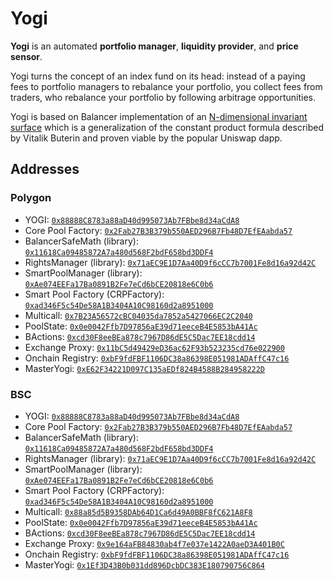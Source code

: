 # Yogi

**Yogi** is an automated **portfolio manager**, **liquidity provider**, and **price sensor**.

Yogi turns the concept of an index fund on its head: instead of a paying fees to portfolio managers to rebalance your portfolio, you collect fees from traders, who rebalance your portfolio by following arbitrage opportunities.

Yogi is based on Balancer implementation of an [N-dimensional invariant surface](https://balancer.finance/whitepaper/) which is a generalization of the constant product formula described by Vitalik Buterin and proven viable by the popular Uniswap dapp.

## Addresses

### Polygon

* YOGI: [`0x88888C8783a88aD40d995073Ab7FBbe8d34aCdA8`](https://explorer-mainnet.maticvigil.com/address/0x88888C8783a88aD40d995073Ab7FBbe8d34aCdA8#code)
* Core Pool Factory: [`0x2Fab27B3B379b550AED296B7Fb48D7EfEAabda57`](https://explorer-mainnet.maticvigil.com/address/0x2Fab27B3B379b550AED296B7Fb48D7EfEAabda57#code)
* BalancerSafeMath \(library\): [`0x11618Ca09485872A7a480d568F2bdF658bd3DDF4`](https://explorer-mainnet.maticvigil.com/address/0x11618Ca09485872A7a480d568F2bdF658bd3DDF4#code)
* RightsManager \(library\): [`0x71aEC9E1D7Aa40D9f6cCC7b7001Fe8d16a92d42C`](https://explorer-mainnet.maticvigil.com/address/0x71aEC9E1D7Aa40D9f6cCC7b7001Fe8d16a92d42C#code)
* SmartPoolManager \(library\): [`0xAe074EEFa17Ba0891B2Fe7eCd6bCE20818e6C0b6`](https://explorer-mainnet.maticvigil.com/address/0xAe074EEFa17Ba0891B2Fe7eCd6bCE20818e6C0b6#code)
* Smart Pool Factory \(CRPFactory\): [`0xad346F5c54De58A1B3404A10C98160d2a8951000`](https://explorer-mainnet.maticvigil.com/address/0xad346F5c54De58A1B3404A10C98160d2a8951000#code)
* Multicall: [`0x7B23A56572cBC04035da7852a5427066EC2C2040`](https://explorer-mainnet.maticvigil.com/address/0x7B23A56572cBC04035da7852a5427066EC2C2040#code)
* PoolState: [`0x0e0042Ffb7D97856aE39d71eeceB4E5853bA41Ac`](https://explorer-mainnet.maticvigil.com/address/0x0e0042Ffb7D97856aE39d71eeceB4E5853bA41Ac#code)
* BActions: [`0xcd30F8eeBEa878c7967D86dE5C5Dac7EE18cdd14`](https://explorer-mainnet.maticvigil.com/address/0xcd30F8eeBEa878c7967D86dE5C5Dac7EE18cdd14#code)
* Exchange Proxy: [`0x11bC5d49429eD36ac62F93b523235cd76e022900`](https://explorer-mainnet.maticvigil.com/address/0x11bC5d49429eD36ac62F93b523235cd76e022900#code)
* Onchain Registry: [`0xbF9fdFBF1106DC38a86398E051981ADAffC47c16`](https://explorer-mainnet.maticvigil.com/address/0xbF9fdFBF1106DC38a86398E051981ADAffC47c16#code)
* MasterYogi: [`0xE62F34221D097C135aEDf824B4588B284958222D`](https://explorer-mainnet.maticvigil.com/address/0xE62F34221D097C135aEDf824B4588B284958222D#code)

### BSC

* YOGI: [`0x88888C8783a88aD40d995073Ab7FBbe8d34aCdA8`](https://bscscan.com/address/0x88888C8783a88aD40d995073Ab7FBbe8d34aCdA8#code)
* Core Pool Factory: [`0x2Fab27B3B379b550AED296B7Fb48D7EfEAabda57`](https://bscscan.com/address/0x2Fab27B3B379b550AED296B7Fb48D7EfEAabda57#code)
* BalancerSafeMath \(library\): [`0x11618Ca09485872A7a480d568F2bdF658bd3DDF4`](https://bscscan.com/address/0x11618Ca09485872A7a480d568F2bdF658bd3DDF4#code)
* RightsManager \(library\): [`0x71aEC9E1D7Aa40D9f6cCC7b7001Fe8d16a92d42C`](https://bscscan.com/address/0x71aEC9E1D7Aa40D9f6cCC7b7001Fe8d16a92d42C#code)
* SmartPoolManager \(library\): [`0xAe074EEFa17Ba0891B2Fe7eCd6bCE20818e6C0b6`](https://bscscan.com/address/0xAe074EEFa17Ba0891B2Fe7eCd6bCE20818e6C0b6#code)
* Smart Pool Factory \(CRPFactory\): [`0xad346F5c54De58A1B3404A10C98160d2a8951000`](https://bscscan.com/address/0xad346F5c54De58A1B3404A10C98160d2a8951000#code)
* Multicall: [`0x88a85d5B9358DAb64D1Ca6d49A0BBF8fC621A8F8`](https://bscscan.com/address/0x88a85d5B9358DAb64D1Ca6d49A0BBF8fC621A8F8#code)
* PoolState: [`0x0e0042Ffb7D97856aE39d71eeceB4E5853bA41Ac`](https://bscscan.com/address/0x0e0042Ffb7D97856aE39d71eeceB4E5853bA41Ac#code)
* BActions: [`0xcd30F8eeBEa878c7967D86dE5C5Dac7EE18cdd14`](https://bscscan.com/address/0xcd30F8eeBEa878c7967D86dE5C5Dac7EE18cdd14#code)
* Exchange Proxy: [`0x9e164aFB84830ab4f7e037e1422A0aeD3A401B0C`](https://bscscan.com/address/0x9e164aFB84830ab4f7e037e1422A0aeD3A401B0C#code)
* Onchain Registry: [`0xbF9fdFBF1106DC38a86398E051981ADAffC47c16`](https://bscscan.com/address/0xbF9fdFBF1106DC38a86398E051981ADAffC47c16#code)
* MasterYogi: [`0x1Ef3D43B0b031dd896DcbDC383E180790756C864`](https://bscscan.com/address/0x1Ef3D43B0b031dd896DcbDC383E180790756C864#code)